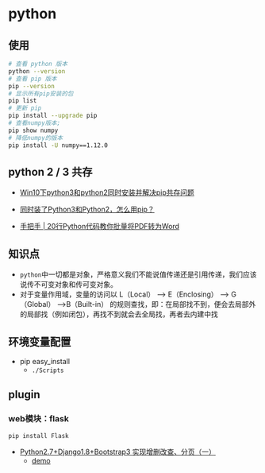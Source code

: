 # python
<!-- @author DHJT 2018-11-30 -->

## 使用
```sh
# 查看 python 版本
python --version
# 查看 pip 版本
pip --version
# 显示所有pip安装的包
pip list
# 更新 pip
pip install --upgrade pip
# 查看numpy版本;
pip show numpy
# 降低numpy的版本
pip install -U numpy==1.12.0
```

## python 2 / 3 共存
- [Win10下python3和python2同时安装并解决pip共存问题](https://www.cnblogs.com/thunderLL/p/6643022.html)
- [同时装了Python3和Python2，怎么用pip？](https://www.zhihu.com/question/21653286)

- [手把手 | 20行Python代码教你批量将PDF转为Word](https://www.zhihu.com/people/cai-niao-fen-xi-64/activities)

## 知识点
- `python`中一切都是对象，严格意义我们不能说值传递还是引用传递，我们应该说传不可变对象和传可变对象。
- 对于变量作用域，变量的访问以 L（Local） –> E（Enclosing） –> G（Global） –>B（Built-in） 的规则查找，即：在局部找不到，便会去局部外的局部找（例如闭包），再找不到就会去全局找，再者去内建中找

## 环境变量配置
- pip   easy_install
    + `./Scripts`

## plugin
### web模块：flask
`pip install Flask`
- [Python2.7+Django1.8+Bootstrap3 实现增删改查、分页（一）](https://www.cnblogs.com/dingshilei/p/4667642.html)
    + [demo](https://github.com/Dstone11/learn_models)


[1]: https://stackoverflow.com/questions/7605631/passing-a-list-to-python-from-command-line 'Passing a List to Python From Command Line'
[2]: https://blog.csdn.net/weixin_43118891/article/details/85316291 'python3 java调用python出现中文乱码解决方案'
